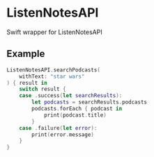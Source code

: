 # ListenNotesAPI
Swift wrapper for ListenNotesAPI

## Example

```swift
ListenNotesAPI.searchPodcasts(
    withText: "star wars"
) { result in
    switch result {
    case .success(let searchResults):
        let podcasts = searchResults.podcasts
        podcasts.forEach { podcast in
            print(podcast.title)
        }
    case .failure(let error):
        print(error.message)
    }
}
```

